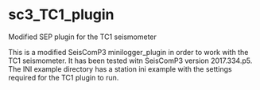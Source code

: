 # sc3_TC1_plugin
Modified SEP plugin for the TC1 seismometer

This is a modified SeisComP3 minilogger_plugin in order to work with the TC1 seismometer.
It has been tested witn SeisComP3 version 2017.334.p5.
The INI example directory has a station ini example with the settings required for the TC1 plugin to run.
